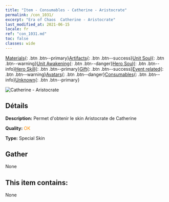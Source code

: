 ```yaml
---
title: "Item - Consumables - Catherine - Aristocrate"
permalink: /con_1031/
excerpt: "Era of Chaos  Catherine - Aristocrate"
last_modified_at: 2021-06-15
locale: fr
ref: "con_1031.md"
toc: false
classes: wide
---
```

 [Materials](/ItemsFR/){: .btn .btn--primary}[Artifacts](/ItemsFR/Artifacts/){: .btn .btn--success}[Unit Soul](/ItemsFR/UnitSoul/){: .btn .btn--warning}[Unit Awakening](/ItemsFR/UnitAwakening/){: .btn .btn--danger}[Hero Soul](/ItemsFR/HeroSoul/){: .btn .btn--info}[Hero Skill](/ItemsFR/HeroSkill/){: .btn .btn--primary}[Gift](/ItemsFR/Gift/){: .btn .btn--success}[Event related](/ItemsFR/Events/){: .btn .btn--warning}[Avatars](/ItemsFR/Avatars/){: .btn .btn--danger}[Consumables](/ItemsFR/Consumables/){: .btn .btn--info}[Unknown](/ItemsFR/Unknown/){: .btn .btn--primary}

 ![Catherine - Aristocrate](/images/h/h_Catherine8.jpg)

## Détails
 **Description:** Permet d'obtenir le skin Aristocrate de Catherine

 **Quality:** <span style="color: #FF8C00">OK</span>

 **Type:** Special Skin

## Gather

  None

## This item contains:

  None

